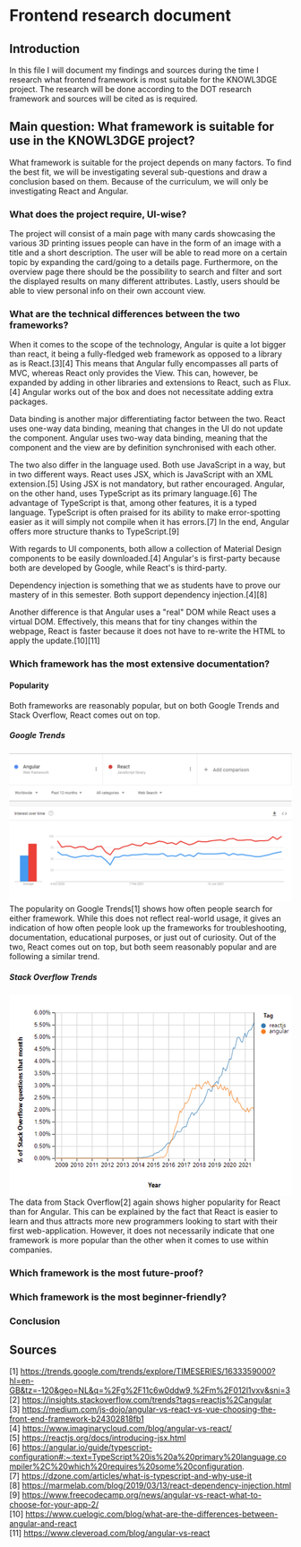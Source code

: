 # Frontend research document

## Introduction

In this file I will document my findings and sources during the time I research what frontend framework is most suitable for the KNOWL3DGE project. The research will be done according to the DOT research framework and sources will be cited as is required. 

## Main question: What framework is suitable for use in the KNOWL3DGE project?

What framework is suitable for the project depends on many factors. To find the best fit, we will be investigating several sub-questions and draw a conclusion based on them. Because of the curriculum, we will only be investigating React and Angular.  

### What does the project require, UI-wise?

The project will consist of a main page with many cards showcasing the various 3D printing issues people can have in the form of an image with a title and a short description. The user will be able to read more on a certain topic by expanding the card/going to a details page. Furthermore, on the overview page there should be the possibility to search and filter and sort the displayed results on many different attributes. Lastly, users should be able to view personal info on their own account view.

### What are the technical differences between the two frameworks?

When it comes to the scope of the technology, Angular is quite a lot bigger than react, it being a fully-fledged web framework as opposed to a library as is React.[3][4] This means that Angular fully encompasses all parts of MVC, whereas React only provides the View. This can, however, be expanded by adding in other libraries and extensions to React, such as Flux.[4] Angular works out of the box and does not necessitate adding extra packages.

Data binding is another major differentiating factor between the two. React uses one-way data binding, meaning that changes in the UI do not update the component. Angular uses two-way data binding, meaning that the component and the view are by definition synchronised with each other.

The two also differ in the language used. Both use JavaScript in a way, but in two different ways. React uses JSX, which is JavaScript with an XML extension.[5] Using JSX is not mandatory, but rather encouraged. Angular, on the other hand, uses TypeScript as its primary language.[6] The advantage of TypeScript is that, among other features, it is a typed language. TypeScript is often praised for its ability to make error-spotting easier as it will simply not compile when it has errors.[7] In the end, Angular offers more structure thanks to TypeScript.[9]

With regards to UI components, both allow a collection of Material Design components to be easily downloaded.[4] Angular's is first-party because both are developed by Google, while React's is third-party.

Dependency injection is something that we as students have to prove our mastery of in this semester. Both support dependency injection.[4][8]  

Another difference is that Angular uses a "real" DOM while React uses a virtual DOM. Effectively, this means that for tiny changes within the webpage, React is faster because it does not have to re-write the HTML to apply the update.[10][11]

### Which framework has the most extensive documentation?

#### Popularity

Both frameworks are reasonably popular, but on both Google Trends and Stack Overflow, React comes out on top.

##### **Google Trends**

![Popularity graph on Google Trends](media\google_trends.png)
The popularity on Google Trends[1] shows how often people search for either framework. While this does not reflect real-world usage, it gives an indication of how often people look up the frameworks for troubleshooting, documentation, educational purposes, or just out of curiosity. Out of the two, React comes out on top, but both seem reasonably popular and are following a similar trend.

##### **Stack Overflow Trends**

![Popularity graph on Stack Overflow Trends](media\stackoverflow_trends.png)  
The data from Stack Overflow[2] again shows higher popularity for React than for Angular. This can be explained by the fact that React is easier to learn and thus attracts more new programmers looking to start with their first web-application. However, it does not necessarily indicate that one framework is more popular than the other when it comes to use within companies.

### Which framework is the most future-proof?

### Which framework is the most beginner-friendly?

### Conclusion


## Sources

[1] https://trends.google.com/trends/explore/TIMESERIES/1633359000?hl=en-GB&tz=-120&geo=NL&q=%2Fg%2F11c6w0ddw9,%2Fm%2F012l1vxv&sni=3   
[2] https://insights.stackoverflow.com/trends?tags=reactjs%2Cangular  
[3] https://medium.com/js-dojo/angular-vs-react-vs-vue-choosing-the-front-end-framework-b24302818fb1  
[4] https://www.imaginarycloud.com/blog/angular-vs-react/  
[5] https://reactjs.org/docs/introducing-jsx.html  
[6] https://angular.io/guide/typescript-configuration#:~:text=TypeScript%20is%20a%20primary%20language,compiler%2C%20which%20requires%20some%20configuration.  
[7] https://dzone.com/articles/what-is-typescript-and-why-use-it  
[8] https://marmelab.com/blog/2019/03/13/react-dependency-injection.html  
[9] https://www.freecodecamp.org/news/angular-vs-react-what-to-choose-for-your-app-2/   
[10] https://www.cuelogic.com/blog/what-are-the-differences-between-angular-and-react  
[11] https://www.cleveroad.com/blog/angular-vs-react